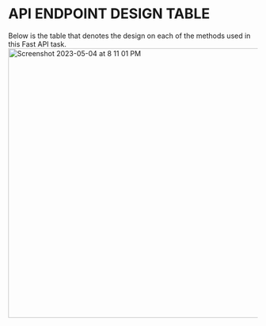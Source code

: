 # API ENDPOINT DESIGN TABLE
Below is the table that denotes the design on each of the methods used in this Fast API task.
<img width="545" alt="Screenshot 2023-05-04 at 8 11 01 PM" src="https://user-images.githubusercontent.com/91586313/236214460-0b6b2d62-43bb-4c48-8b85-505ea38bfcc8.png">
